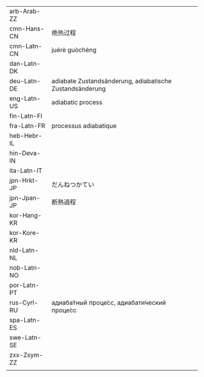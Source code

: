| | | |
|-|-|-|
| arb-Arab-ZZ |  |  |
| cmn-Hans-CN | 绝热过程 |  |
| cmn-Latn-CN | juérè guòchéng |  |
| dan-Latn-DK |  |  |
| deu-Latn-DE | adiabate Zustandsänderung, adiabatische Zustandsänderung |  |
| eng-Latn-US | adiabatic process |  |
| fin-Latn-FI |  |  |
| fra-Latn-FR | processus adiabatique |  |
| heb-Hebr-IL |  |  |
| hin-Deva-IN |  |  |
| ita-Latn-IT |  |  |
| jpn-Hrkt-JP | だんねつかてい |  |
| jpn-Jpan-JP | 断熱過程 |  |
| kor-Hang-KR |  |  |
| kor-Kore-KR |  |  |
| nld-Latn-NL |  |  |
| nob-Latn-NO |  |  |
| por-Latn-PT |  |  |
| rus-Cyrl-RU | адиаба́тный проце́сс, адиабати́ческий проце́сс |  |
| spa-Latn-ES |  |  |
| swe-Latn-SE |  |  |
| zxx-Zsym-ZZ |  |  |
|  |  |  |
